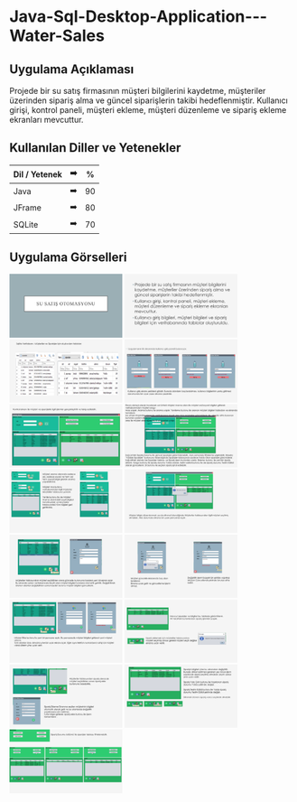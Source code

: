 # Java-Sql-Desktop-Application---Water-Sales

## Uygulama Açıklaması

Projede bir su satış firmasının müşteri bilgilerini kaydetme, müşteriler üzerinden sipariş alma ve güncel siparişlerin takibi hedeflenmiştir.
Kullanıcı girişi, kontrol paneli, müşteri ekleme, müşteri düzenleme ve sipariş ekleme ekranları mevcuttur.

## Kullanılan Diller ve Yetenekler

| Dil / Yetenek | :arrow_right: | % |
| ------------- |:-------------:|:-------------:|
| Java | :arrow_right: | 90 |
| JFrame | :arrow_right: | 80 |
| SQLite | :arrow_right: | 70 |


## Uygulama Görselleri

<p>
  
<a href="https://github.com/slymnkrc/Java-Sqlite-Desktop-Application-Water-Sales/blob/main/images/0.png" target="_blank">
<img src="https://github.com/slymnkrc/Java-Sqlite-Desktop-Application-Water-Sales/blob/main/images/0.png" width="200" style="max-width:200%;"></a>

<a href="https://github.com/slymnkrc/Java-Sqlite-Desktop-Application-Water-Sales/blob/main/images/1.png" target="_blank">
<img src="https://github.com/slymnkrc/Java-Sqlite-Desktop-Application-Water-Sales/blob/main/images/1.png" width="200" style="max-width:200%;"></a>
  
<a href="https://github.com/slymnkrc/Java-Sqlite-Desktop-Application-Water-Sales/blob/main/images/2.png" target="_blank">
<img src="https://github.com/slymnkrc/Java-Sqlite-Desktop-Application-Water-Sales/blob/main/images/2.png" width="200" style="max-width:200%;"></a>
  
<a href="https://github.com/slymnkrc/Java-Sqlite-Desktop-Application-Water-Sales/blob/main/images/3.png" target="_blank">
<img src="https://github.com/slymnkrc/Java-Sqlite-Desktop-Application-Water-Sales/blob/main/images/3.png" width="200" style="max-width:200%;"></a>
  
<a href="https://github.com/slymnkrc/Java-Sqlite-Desktop-Application-Water-Sales/blob/main/images/4.png" target="_blank">
<img src="https://github.com/slymnkrc/Java-Sqlite-Desktop-Application-Water-Sales/blob/main/images/4.png" width="200" style="max-width:200%;"></a>
  
<a href="https://github.com/slymnkrc/Java-Sqlite-Desktop-Application-Water-Sales/blob/main/images/5.png" target="_blank">
<img src="https://github.com/slymnkrc/Java-Sqlite-Desktop-Application-Water-Sales/blob/main/images/5.png" width="200" style="max-width:200%;"></a>
  
<a href="https://github.com/slymnkrc/Java-Sqlite-Desktop-Application-Water-Sales/blob/main/images/6.png" target="_blank">
<img src="https://github.com/slymnkrc/Java-Sqlite-Desktop-Application-Water-Sales/blob/main/images/6.png" width="200" style="max-width:200%;"></a>
  
<a href="https://github.com/slymnkrc/Java-Sqlite-Desktop-Application-Water-Sales/blob/main/images/7.png" target="_blank">
<img src="https://github.com/slymnkrc/Java-Sqlite-Desktop-Application-Water-Sales/blob/main/images/7.png" width="200" style="max-width:200%;"></a>
  
<a href="https://github.com/slymnkrc/Java-Sqlite-Desktop-Application-Water-Sales/blob/main/images/8.png" target="_blank">
<img src="https://github.com/slymnkrc/Java-Sqlite-Desktop-Application-Water-Sales/blob/main/images/8.png" width="200" style="max-width:200%;"></a>
  
<a href="https://github.com/slymnkrc/Java-Sqlite-Desktop-Application-Water-Sales/blob/main/images/9.png" target="_blank">
<img src="https://github.com/slymnkrc/Java-Sqlite-Desktop-Application-Water-Sales/blob/main/images/9.png" width="200" style="max-width:200%;"></a>
  
<a href="https://github.com/slymnkrc/Java-Sqlite-Desktop-Application-Water-Sales/blob/main/images/10.png" target="_blank">
<img src="https://github.com/slymnkrc/Java-Sqlite-Desktop-Application-Water-Sales/blob/main/images/10.png" width="200" style="max-width:200%;"></a>
  
<a href="https://github.com/slymnkrc/Java-Sqlite-Desktop-Application-Water-Sales/blob/main/images/11.png" target="_blank">
<img src="https://github.com/slymnkrc/Java-Sqlite-Desktop-Application-Water-Sales/blob/main/images/11.png" width="200" style="max-width:200%;"></a>
  
<a href="https://github.com/slymnkrc/Java-Sqlite-Desktop-Application-Water-Sales/blob/main/images/12.png" target="_blank">
<img src="https://github.com/slymnkrc/Java-Sqlite-Desktop-Application-Water-Sales/blob/main/images/12.png" width="200" style="max-width:200%;"></a>
  
<a href="https://github.com/slymnkrc/Java-Sqlite-Desktop-Application-Water-Sales/blob/main/images/13.png" target="_blank">
<img src="https://github.com/slymnkrc/Java-Sqlite-Desktop-Application-Water-Sales/blob/main/images/13.png" width="200" style="max-width:200%;"></a>
  
<a href="https://github.com/slymnkrc/Java-Sqlite-Desktop-Application-Water-Sales/blob/main/images/14.png" target="_blank">
<img src="https://github.com/slymnkrc/Java-Sqlite-Desktop-Application-Water-Sales/blob/main/images/14.png" width="200" style="max-width:200%;"></a>
  

  
  
  
  </p>
